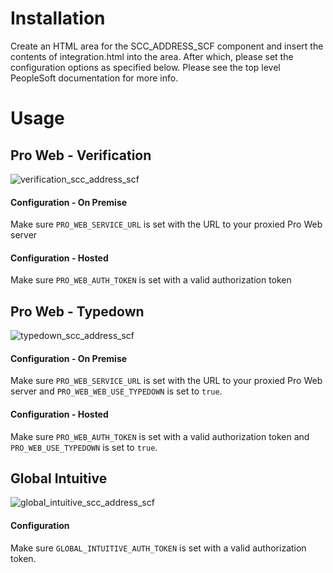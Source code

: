 # Installation
Create an HTML area for the SCC_ADDRESS_SCF component and insert the contents of integration.html
into the area. After which, please set the configuration options as specified below. Please see
the top level PeopleSoft documentation for more info. 

# Usage
## Pro Web - Verification
![verification_scc_address_scf](https://user-images.githubusercontent.com/5572859/72351121-bc066800-36ad-11ea-97f3-0c0522f54afd.gif)

#### Configuration - On Premise
Make sure `PRO_WEB_SERVICE_URL` is set with the URL to your proxied Pro Web server

#### Configuration - Hosted
Make sure `PRO_WEB_AUTH_TOKEN` is set with a valid authorization token

## Pro Web - Typedown
![typedown_scc_address_scf](https://user-images.githubusercontent.com/5572859/72350725-f7ecfd80-36ac-11ea-8e35-79cc54e9996e.gif)

#### Configuration - On Premise
Make sure `PRO_WEB_SERVICE_URL` is set with the URL to your proxied Pro Web server and
`PRO_WEB_WEB_USE_TYPEDOWN` is set to `true`.

#### Configuration - Hosted
Make sure `PRO_WEB_AUTH_TOKEN` is set with a valid authorization token and `PRO_WEB_USE_TYPEDOWN` is
set to `true`.

## Global Intuitive
![global_intuitive_scc_address_scf](https://user-images.githubusercontent.com/5572859/72350345-4a79ea00-36ac-11ea-8ac4-dfd231c116b9.gif)

#### Configuration
Make sure `GLOBAL_INTUITIVE_AUTH_TOKEN` is set with a valid authorization token.

